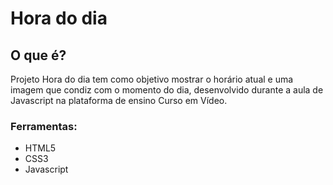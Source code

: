 # Hora do dia

## O que é?
 
Projeto Hora do dia tem como objetivo mostrar o horário atual e uma imagem que condiz com o momento do dia, desenvolvido durante a aula de Javascript na plataforma de ensino Curso em Vídeo. 
 
### Ferramentas: 

* HTML5
* CSS3
* Javascript
